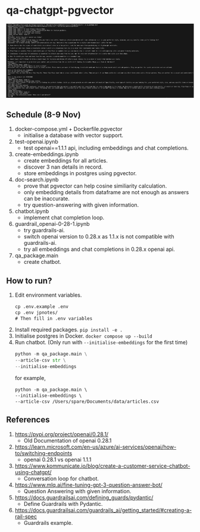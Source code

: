 # qa-chatgpt-pgvector

![sample](resources/sample.png)

## Schedule (8-9 Nov)
1. docker-compose.yml + Dockerfile.pgvector
    - initialise a database with vector support.
1. test-openai.ipynb
    - test openai==1.1.1 api, including embeddings and chat completions.
2. create-embeddings.ipynb
    - create embeddings for all articles.
    - discover 3 nan details in record.
    - store embeddings in postgres using pgvector.
3. doc-search.ipynb
    - prove that pgvector can help cosine similiarity calculation.
    - only embedding details from dataframe are not enough as answers can be inaccurate.
    - try question-answering with given information.
4. chatbot.ipynb
    - implement chat completion loop.
5. guardrail_openai-0-28-1.ipynb
    - try guardrails-ai.
    - switch openai version to 0.28.x as 1.1.x is not compatible with guardrails-ai.
    - try all embeddings and chat completions in 0.28.x openai api.
6. qa_package.main
    - create chatbot.

## How to run?
1. Edit environment variables.
    ```
    cp .env.example .env
    cp .env jpnotes/
    # Then fill in .env variables
    ```
1. Install required packages. `pip install -e .`
2. Initialise postgres in Docker. `docker compose up --build`
3. Run chatbot. (Only run with `--initialise-embeddings` for the first time)
    ```python
    python -m qa_package.main \
    --article-csv str \
    --initialise-embeddings
    ```
    for example,
    ```
    python -m qa_package.main \
    --initialise-embeddings \
    --article-csv /Users/spare/Documents/data/articles.csv
    ```

## References
1. https://pypi.org/project/openai/0.28.1/
    - Old Documentation of openai 0.28.1
2. https://learn.microsoft.com/en-us/azure/ai-services/openai/how-to/switching-endpoints
    - openai 0.28.1 vs openai 1.1.1
3. https://www.kommunicate.io/blog/create-a-customer-service-chatbot-using-chatgpt/
    - Conversation loop for chatbot.
4. https://www.mlq.ai/fine-tuning-gpt-3-question-answer-bot/
    - Question Answering with given information.
5. https://docs.guardrailsai.com/defining_guards/pydantic/
    - Define Guardrails with Pydantic.
6. https://docs.guardrailsai.com/guardrails_ai/getting_started/#creating-a-rail-spec
    - Guardrails example.
